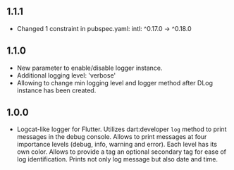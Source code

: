 ## 1.1.1

* Changed 1 constraint in pubspec.yaml: intl: ^0.17.0 -> ^0.18.0 

## 1.1.0

* New parameter to enable/disable logger instance.
* Additional logging level: 'verbose'
* Allowing to change min logging level and logger method after DLog instance has
  been created.

## 1.0.0

* Logcat-like logger for Flutter. Utilizes dart:developer `log` method to print
  messages in the debug console. Allows to print messages at four importance levels
  (debug, info, warning and error). Each level has its own color. Allows to
  provide a tag an optional secondary tag for ease of log identification. Prints
  not only log message but also date and time.

